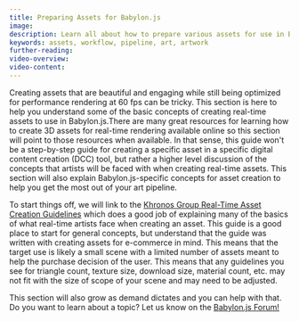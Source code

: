 ```yaml
---
title: Preparing Assets for Babylon.js
image: 
description: Learn all about how to prepare various assets for use in Bayblon.js
keywords: assets, workflow, pipeline, art, artwork
further-reading:
video-overview:
video-content:
---
```


Creating assets that are beautiful and engaging while still being optimized for performance rendering at 60 fps can be tricky. This section is here to help you understand some of the basic concepts of creating real-time assets to use in Babylon.js.There are many great resources for learning how to create 3D assets for real-time rendering available online so this section will point to those resources when available. In that sense, this guide won't be a step-by-step guide for creating a specific asset in a specific digital content creation (DCC) tool, but rather a higher level discussion of the concepts that artists will be faced with when creating real-time assets. This section will also explain Babylon.js-specific concepts for asset creation to help you get the most out of your art pipeline.

To start things off, we will link to the [Khronos Group Real-Time Asset Creation Guidelines](https://registry.khronos.org/3DCommerce/AssetCreation/) which does a good job of explaining many of the basics of what real-time artists face when creating an asset. This guide is a good place to start for general concepts, but understand that the guide was written with creating assets for e-commerce in mind. This means that the target use is likely a small scene with a limited number of assets meant to help the purchase decision of the user. This means that any guidelines you see for triangle count, texture size, download size, material count, etc. may not fit with the size of scope of your scene and may need to be adjusted. 

This section will also grow as demand dictates and you can help with that. Do you want to learn about a topic? Let us know on the [Babylon.js Forum!](https://forum.babylonjs.com/)